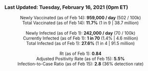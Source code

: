 ### Last Updated: Tuesday, February 16, 2021 (0pm ET)
<p align="center">
Newly Vaccinated (as of Feb 14): <b>959,000 / day</b>
(502 / 100k)<br>
Total Vaccinated (as of Feb 14): <b>11.7%</b>
(1 in 9 | 38.7 million)<br>
<br>
Newly Infected (as of Feb 1): <b>242,000 / day</b> 
(70 / 100k)<br>
Currently Infected (as of Feb 1): <b>1 in 70</b>
(1.4% | 4.6 million)<br>
Total Infected (as of Feb 1): <b>27.6%</b>
(1 in 4 | 91.5 million)<br>
<br>
Rt (as of Feb 1): <b>0.84</b><br>
Adjusted Positivity Rate (as of Feb 15): <b>5.5%</b><br>
Infection-to-Case Ratio (as of Feb 15): <b>2.8</b> (36% detection rate)</p>
